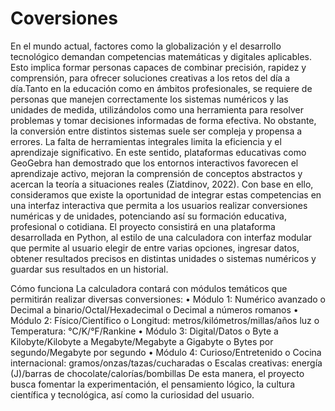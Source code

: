 # Coversiones
En el mundo actual, factores como la globalización y el desarrollo tecnológico demandan competencias matemáticas y digitales aplicables. Esto implica formar personas capaces de combinar precisión, rapidez y comprensión, para ofrecer soluciones creativas a los retos del día a día.Tanto en la educación como en ámbitos profesionales, se requiere de personas que manejen correctamente los sistemas numéricos y las unidades de medida, utilizándolos como una herramienta para resolver problemas y tomar decisiones informadas de forma efectiva.
No obstante, la conversión entre distintos sistemas suele ser compleja y propensa a errores. La falta de herramientas integrales limita la eficiencia y el aprendizaje significativo. En este sentido, plataformas educativas como GeoGebra han demostrado que los entornos interactivos favorecen el aprendizaje activo, mejoran la comprensión de conceptos abstractos y acercan la teoría a situaciones reales (Ziatdinov, 2022).
Con base en ello, consideramos que existe la oportunidad de integrar estas competencias en una interfaz interactiva que permita a los usuarios realizar conversiones numéricas y de unidades, potenciando así su formación educativa, profesional o cotidiana. El proyecto consistirá en una plataforma desarrollada en Python, al estilo de una calculadora con interfaz modular que permite al usuario elegir de entre varias opciones, ingresar datos, obtener resultados precisos en distintas unidades o sistemas numéricos y guardar sus resultados en un historial.

Cómo funciona
La calculadora contará con módulos temáticos que permitirán realizar diversas conversiones:
•	Módulo 1: Numérico avanzado
o	Decimal a binario/Octal/Hexadecimal
o	Decimal a números romanos
•	Módulo 2: Físico/Científico
o	Longitud: metros/kilómetros/millas/años luz
o	Temperatura: °C/K/°F/Rankine
•	Módulo 3: Digital/Datos
o	Byte a Kilobyte/Kilobyte a Megabyte/Megabyte a Gigabyte
o	Bytes por segundo/Megabyte por segundo
•	 Módulo 4: Curioso/Entretenido
o	Cocina internacional: gramos/onzas/tazas/cucharadas
o	Escalas creativas: energía (J)/barras de chocolate/calorías/bombillas
De esta manera, el proyecto busca fomentar la experimentación, el pensamiento lógico, la cultura científica y tecnológica, así como la curiosidad del usuario.
